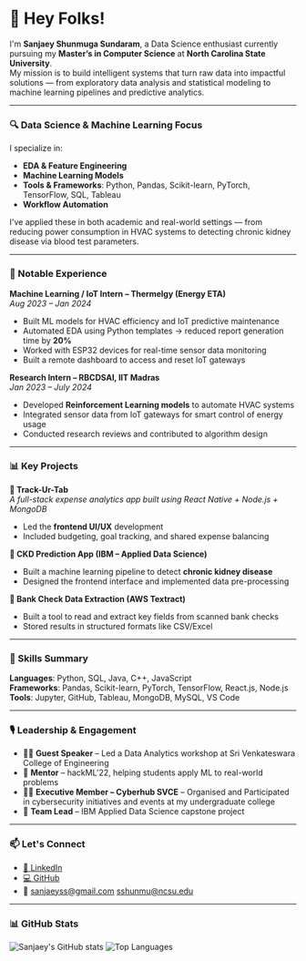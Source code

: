 # 👋 Hey Folks!

I'm **Sanjaey Shunmuga Sundaram**, a Data Science enthusiast currently pursuing my **Master’s in Computer Science** at **North Carolina State University**.  
My mission is to build intelligent systems that turn raw data into impactful solutions — from exploratory data analysis and statistical modeling to machine learning pipelines and predictive analytics.

---

### 🔍 Data Science & Machine Learning Focus

I specialize in:
- **EDA & Feature Engineering** 
- **Machine Learning Models**
- **Tools & Frameworks**: Python, Pandas, Scikit-learn, PyTorch, TensorFlow, SQL, Tableau  
- **Workflow Automation**

I've applied these in both academic and real-world settings — from reducing power consumption in HVAC systems to detecting chronic kidney disease via blood test parameters.

---

### 💼 Notable Experience

**Machine Learning / IoT Intern – Thermelgy (Energy ETA)**  
*Aug 2023 – Jan 2024*  
- Built ML models for HVAC efficiency and IoT predictive maintenance  
- Automated EDA using Python templates → reduced report generation time by **20%**  
- Worked with ESP32 devices for real-time sensor data monitoring  
- Built a remote dashboard to access and reset IoT gateways

**Research Intern – RBCDSAI, IIT Madras**  
*Jan 2023 – July 2024*  
- Developed **Reinforcement Learning models** to automate HVAC systems  
- Integrated sensor data from IoT gateways for smart control of energy usage  
- Conducted research reviews and contributed to algorithm design

---

### 📊 Key Projects

**📱 Track-Ur-Tab**  
*A full-stack expense analytics app built using React Native + Node.js + MongoDB*  
- Led the **frontend UI/UX** development  
- Included budgeting, goal tracking, and shared expense balancing  

**🧠 CKD Prediction App (IBM – Applied Data Science)**  
- Built a machine learning pipeline to detect **chronic kidney disease**  
- Designed the frontend interface and implemented data pre-processing

**📄 Bank Check Data Extraction (AWS Textract)**  
- Built a tool to read and extract key fields from scanned bank checks  
- Stored results in structured formats like CSV/Excel

---

### 🧰 Skills Summary

**Languages**: Python, SQL, Java, C++, JavaScript  
**Frameworks**: Pandas, Scikit-learn, PyTorch, TensorFlow, React.js, Node.js  
**Tools**: Jupyter, GitHub, Tableau, MongoDB, MySQL, VS Code  

---

### 🎙️ Leadership & Engagement

- 🧑‍🏫 **Guest Speaker** – Led a Data Analytics workshop at Sri Venkateswara College of Engineering  
- 🧠 **Mentor** – hackML’22, helping students apply ML to real-world problems
- 👨‍💻 **Executive Member – Cyberhub SVCE** – Organised and Participated in cybersecurity initiatives and events at my undergraduate college  
- 💼 **Team Lead** – IBM Applied Data Science capstone project  

---

### 📫 Let's Connect

- [🔗 LinkedIn](https://www.linkedin.com/in/sanjaey-sundaram)  
- [💻 GitHub](https://github.com/Sanjaeyss)  
- 📧 sanjaeyss@gmail.com sshunmu@ncsu.edu  

---

### 📊 GitHub Stats


![Sanjaey's GitHub stats](https://github-readme-stats.vercel.app/api?username=Sanjaeyss&show_icons=true&theme=radical)
![Top Languages](https://github-readme-stats.vercel.app/api/top-langs/?username=Sanjaeyss&layout=compact)
